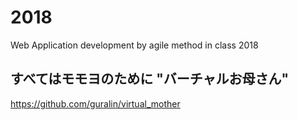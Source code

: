 # 2018
Web Application development by agile method in class 2018

## すべてはモモヨのために "バーチャルお母さん"
https://github.com/guralin/virtual_mother
